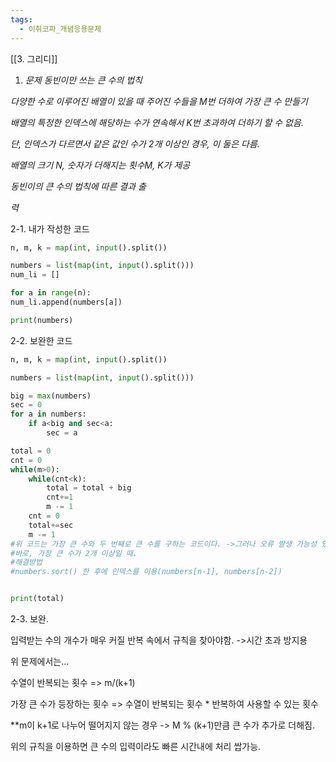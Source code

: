 ```yaml
---
tags:
  - 이취코파_개념응용문제
---
```

[[3. 그리디]]
1. _문제_
_동빈이만 쓰는 큰 수의 법칙_

_다양한 수로 이루어진 배열이 있을 때 주어진 수들을 M번 더하여 가장 큰 수 만들기_

_배열의 특정한 인덱스에 해당하는 수가 연속해서 K번 초과하여 더하기 할 수 없음._

_단, 인덱스가 다르면서 같은 값인 수가 2개 이상인 경우, 이 둘은 다름._

_배열의 크기 N, 숫자가 더해지는 횟수M, K가 제공_

_동빈이의 큰 수의 법칙에 따른 결과 출_

_력_

2-1. 내가 작성한 코드

```python
n, m, k = map(int, input().split())

numbers = list(map(int, input().split()))
num_li = []

for a in range(n):
num_li.append(numbers[a])

print(numbers)
```

2-2. 보완한 코드

```python
n, m, k = map(int, input().split())

numbers = list(map(int, input().split()))

big = max(numbers)
sec = 0
for a in numbers:
    if a<big and sec<a:
        sec = a

total = 0
cnt = 0 
while(m>0):
    while(cnt<k):
        total = total + big
        cnt+=1
        m -= 1
    cnt = 0
    total+=sec
    m -= 1
#위 코드는 가장 큰 수와 두 번째로 큰 수를 구하는 코드이다. ->그러나 오류 발생 가능성 있음
#바로, 가장 큰 수가 2개 이상일 때.
#해결방법
#numbers.sort() 한 후에 인덱스를 이용(numbers[n-1], numbers[n-2])


print(total)
```

2-3. 보완.

입력받는 수의 개수가 매우 커질 반복 속에서 규칙을 찾아야함. ->시간 초과 방지용

위 문제에서는...

수열이 반복되는 횟수 => m/(k+1)

가장 큰 수가 등장하는 횟수 => 수열이 반복되는 횟수 * 반복하여 사용할 수 있는 횟수

**m이 k+1로 나누어 떨어지지 않는 경우 -> M % (k+1)만큼 큰 수가 추가로 더해짐.

위의 규칙을 이용하면 큰 수의 입력이라도 빠른 시간내에 처리 쌉가능.